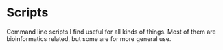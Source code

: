 # Scripts

Command line scripts I find useful for all kinds of things. Most of them are bioinformatics related, but some are for more general use.
